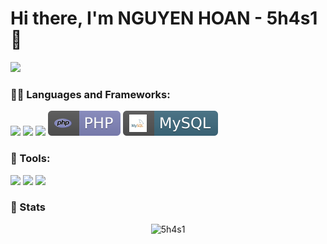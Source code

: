 # Hi there, I'm NGUYEN HOAN - 5h4s1 👋


<p align="left">
 
![](https://komarev.com/ghpvc/?username=5h4s1&color=green) 
</p>

<h3 align="left">👨‍💻 Languages and Frameworks:</h3>

<p>
 
![](https://badges.aleen42.com/src/javascript.svg)
![](https://badges.aleen42.com/src/node.svg)
![](https://badges.aleen42.com/src/python.svg)
![](https://github.com/hypnguyen1209/hypnguyen1209/blob/6739a1491c96222595ae775d2d5bb82d83cf9b0f/assets/php.svg)
![](https://github.com/hypnguyen1209/hypnguyen1209/blob/6739a1491c96222595ae775d2d5bb82d83cf9b0f/assets/mysql.svg)
 
</p>


<h3 align="left">🔧 Tools:</h3>
<p>
 
![](https://badges.aleen42.com/src/visual_studio_code.svg)
![](https://badges.aleen42.com/src/docker.svg)
![](/assets/linux.svg) 
 
</p>

<h3>🎉 Stats</h3>
<p align="center">
<img src="https://github-readme-stats.vercel.app/api?username=5h4s1&show_icons=true&theme=dracula&count_private=true" alt="5h4s1">
 
</p>
